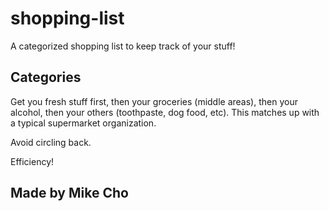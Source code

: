 # shopping-list

A categorized shopping list to keep track of your stuff!


## Categories

Get you fresh stuff first, then your groceries (middle areas), then your alcohol, then your others (toothpaste, dog food, etc). This matches up with a typical supermarket organization.

Avoid circling back.

Efficiency!


## Made by Mike Cho 



 